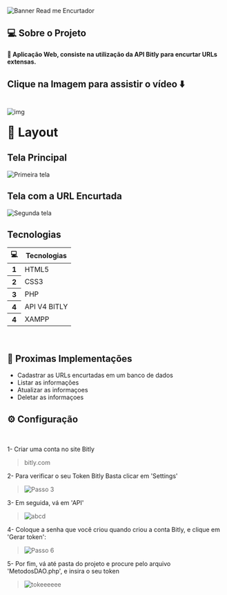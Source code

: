 <!-- # 🔗 ENCURTADOR DE URL -->
![Banner Read me Encurtador](https://user-images.githubusercontent.com/99847770/165175168-eb6b9740-9142-4751-be73-5ed87573c151.png)

## 💻 Sobre o Projeto


<h4>🔗 Aplicação Web, consiste na utilização da API Bitly para encurtar URLs extensas. </h4>




##  Clique na Imagem para assistir o vídeo ⬇️
<br>

<div style="width:100%">
<a href="https://youtu.be/nSBnAsGxp30">
<img src="https://user-images.githubusercontent.com/99847770/165176436-3de9432b-ff4c-418d-996f-e1e10154d327.png" alt="img" style="float:left;"></a>
</div>

# 🎨 Layout

## Tela Principal
![Primeira tela](https://user-images.githubusercontent.com/99847770/165177487-1146e946-0092-47ca-8f5f-e57d90344fe5.PNG)

## Tela com a URL Encurtada
![Segunda tela](https://user-images.githubusercontent.com/99847770/165177562-e5a3885b-7289-4875-a739-f8767b543a20.PNG)


## Tecnologias


<table class="table">
  <thead>
    <tr>
      <th scope="col">💻</th>
      <th scope="col">Tecnologias</th>
    </tr>
  </thead>
  <tbody>
    <tr>
      <th scope="row">1</th>
      <td>HTML5</td>
    </tr>
    <tr>
      <th scope="row">2</th>
      <td>CSS3</td>
    </tr>
    <tr>
      <th scope="row">3</th>
      <td>PHP</td>
    </tr>
    <tr>
      <th scope="row">4</th>
      <td>API V4 BITLY</td>
    </tr>
    <tr>
      <th scope="row">4</th>
      <td>XAMPP</td>
    </tr>
  </tbody>
</table>
<br>

## 🚀 Proximas Implementações



* Cadastrar as URLs encurtadas em um banco de dados
* Listar as informações
* Atualizar as informaçoes 
* Deletar as informaçoes

## ⚙ Configuração



<br>

1- Criar uma conta no site Bitly
> bitly.com

2- Para verificar o seu Token Bitly Basta clicar em 'Settings'
>![Passo 3](https://user-images.githubusercontent.com/99847770/162640315-e40d3f03-1870-471f-b943-2353e95935e6.PNG)

3- Em seguida, vá em 'API'
>![abcd](https://user-images.githubusercontent.com/99847770/162646123-91d70ddb-3010-4808-aac1-4e4eb65f3267.PNG)

4- Coloque a senha que você criou quando criou a conta Bitly, e clique em 'Gerar token':
>![Passo 6](https://user-images.githubusercontent.com/99847770/162640344-70b8f082-708f-4bc3-aa43-fa56860f752d.PNG)

5- Por fim, vá até pasta do projeto e procure pelo arquivo 'MetodosDAO.php', e insira o seu token
>![tokeeeeee](https://user-images.githubusercontent.com/99847770/162646367-90d654b7-c94d-4bbf-8cc7-42d222f21c07.PNG)


